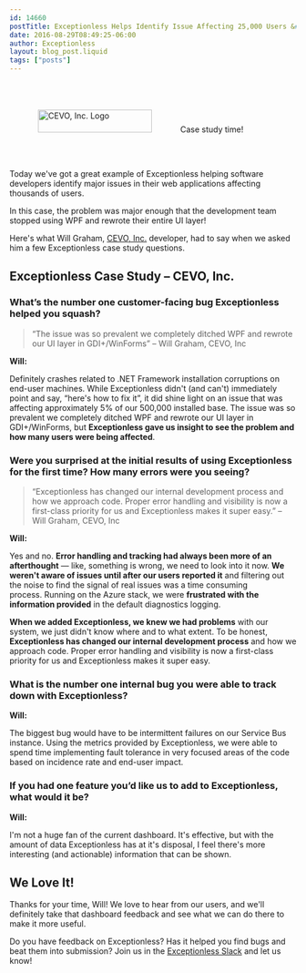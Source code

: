 ```yaml
---
id: 14660
postTitle: Exceptionless Helps Identify Issue Affecting 25,000 Users &#8211; Case Study
date: 2016-08-29T08:49:25-06:00
author: Exceptionless
layout: blog_post.liquid
tags: ["posts"]
---
```

<img loading="lazy" class="alignright size-medium wp-image-14664" style="margin: 50px;" src="/assets/cevo-logo-300x60.png" alt="CEVO, Inc. Logo" width="200" height="40" data-id="14664" srcset="/assets/cevo-logo-300x60.png 300w, /assets/cevo-logo.png 584w" sizes="(max-width: 200px) 100vw, 200px" />Case study time!

Today we've got a great example of Exceptionless helping software developers identify major issues in their web applications affecting thousands of users.

In this case, the problem was major enough that the development team stopped using WPF and rewrote their entire UI layer!

Here's what Will Graham, [CEVO, Inc.](http://cevo.com/) developer, had to say when we asked him a few Exceptionless case study questions.<!--more-->

## Exceptionless Case Study &#8211; CEVO, Inc.

### What’s the number one customer-facing bug Exceptionless helped you squash?

> &#8220;The issue was so prevalent we completely ditched WPF and rewrote our UI layer in GDI+/WinForms&#8221; &#8211; Will Graham, CEVO, Inc

**Will:**

Definitely crashes related to .NET Framework installation corruptions on end-user machines. While Exceptionless didn't (and can't) immediately point and say, &#8220;here's how to fix it&#8221;, it did shine light on an issue that was affecting approximately 5% of our 500,000 installed base. The issue was so prevalent we completely ditched WPF and rewrote our UI layer in GDI+/WinForms, but **Exceptionless gave us insight to see the problem and how many users were being affected**.

### Were you surprised at the initial results of using Exceptionless for the first time? How many errors were you seeing?

> &#8220;Exceptionless has changed our internal development process and how we approach code. Proper error handling and visibility is now a first-class priority for us and Exceptionless makes it super easy.&#8221; &#8211; Will Graham, CEVO, Inc

**Will:**

Yes and no. **Error handling and tracking had always been more of an afterthought** &#8212; like, something is wrong, we need to look into it now. **We weren't aware of issues until after our users reported it** and filtering out the noise to find the signal of real issues was a time consuming process. Running on the Azure stack, we were **frustrated with the information provided** in the default diagnostics logging.

**When we added Exceptionless, we knew we had problems** with our system, we just didn't know where and to what extent. To be honest, **Exceptionless has changed our internal development process** and how we approach code. Proper error handling and visibility is now a first-class priority for us and Exceptionless makes it super easy.

### What is the number one internal bug you were able to track down with Exceptionless?

**Will:**

The biggest bug would have to be intermittent failures on our Service Bus instance. Using the metrics provided by Exceptionless, we were able to spend time implementing fault tolerance in very focused areas of the code based on incidence rate and end-user impact.

### If you had one feature you’d like us to add to Exceptionless, what would it be?

**Will:**

I'm not a huge fan of the current dashboard. It's effective, but with the amount of data Exceptionless has at it's disposal, I feel there's more interesting (and actionable) information that can be shown.

## We Love It!

Thanks for your time, Will! We love to hear from our users, and we'll definitely take that dashboard feedback and see what we can do there to make it more useful.

Do you have feedback on Exceptionless? Has it helped you find bugs and beat them into submission? Join us in the [Exceptionless Slack](https://exceptionless.slack.com) and let us know!
